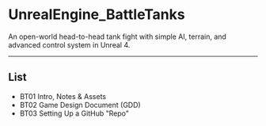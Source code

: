 # UnrealEngine_BattleTanks
An open-world head-to-head tank fight with simple AI, terrain, and advanced control system in Unreal 4.

---

## List
* BT01 Intro, Notes & Assets
* BT02 Game Design Document (GDD)
* BT03 Setting Up a GitHub "Repo"
